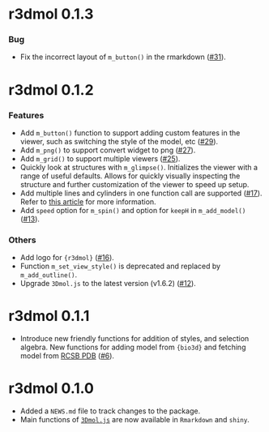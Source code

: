 # r3dmol 0.1.3

### Bug

* Fix the incorrect layout of `m_button()` in the rmarkdown ([#31](https://github.com/swsoyee/r3dmol/pull/31)).

# r3dmol 0.1.2

### Features

* Add `m_button()` function to support adding custom features in the viewer, 
such as switching the style of the model, etc ([#29](https://github.com/swsoyee/r3dmol/pull/29)).
* Add `m_png()` to support convert widget to png ([#27](https://github.com/swsoyee/r3dmol/pull/27)).
* Add `m_grid()` to support multiple viewers ([#25](https://github.com/swsoyee/r3dmol/pull/25)).
* Quickly look at structures with `m_glimpse()`. Initializes the viewer with 
a range of useful defaults. Allows for quickly visually inspecting the structure
and further customization of the viewer to speed up setup.
* Add multiple lines and cylinders in one function call are supported ([#17](https://github.com/swsoyee/r3dmol/pull/17)). Refer to [this article](https://swsoyee.github.io/r3dmol/articles/multi-selections.html) for 
more information.
* Add `speed` option for `m_spin()` and option for `keepH` in `m_add_model()` ([#13](https://github.com/swsoyee/r3dmol/pull/13)).

### Others

* Add logo for `{r3dmol}` ([#16](https://github.com/swsoyee/r3dmol/pull/16)).
* Function `m_set_view_style()` is deprecated and replaced by `m_add_outline()`.
* Upgrade `3Dmol.js` to the latest version (v1.6.2) ([#12](https://github.com/swsoyee/r3dmol/pull/12)).

# r3dmol 0.1.1

* Introduce new friendly functions for addition of styles, and selection algebra. New functions for adding model from `{bio3d}` and fetching model from [RCSB PDB](https://www.rcsb.org/) ([#6](https://github.com/swsoyee/r3dmol/pull/6)).

# r3dmol 0.1.0

* Added a `NEWS.md` file to track changes to the package.
* Main functions of [`3Dmol.js`](http://3dmol.csb.pitt.edu/doc/$3Dmol.GLViewer.html) are now available in `Rmarkdown` and `shiny`.
